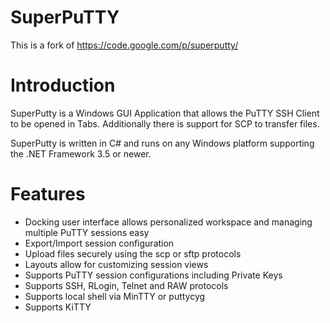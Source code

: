 SuperPuTTY
==========
This is a fork of https://code.google.com/p/superputty/

Introduction
==========
SuperPutty is a Windows GUI Application that allows the PuTTY SSH Client to be opened in Tabs. Additionally there is support for SCP to transfer files.

SuperPutty is written in C# and runs on any Windows platform supporting the .NET Framework 3.5 or newer.

Features
==========
- Docking user interface allows personalized workspace and managing multiple PuTTY sessions easy
- Export/Import session configuration
- Upload files securely using the scp or sftp protocols
- Layouts allow for customizing session views
- Supports PuTTY session configurations including Private Keys
- Supports SSH, RLogin, Telnet and RAW protocols
- Supports local shell via MinTTY or puttycyg
- Supports KiTTY